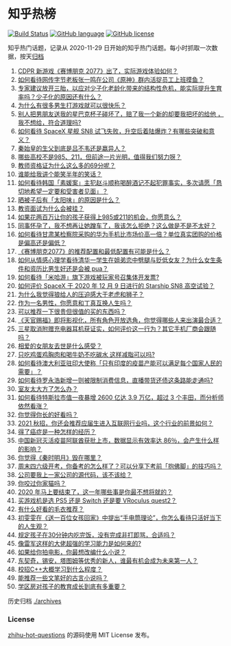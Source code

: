 # 知乎热榜
[![Build Status](https://github.com/ToWeLong/zhihu-hot-questions/workflows/CI/badge.svg)](https://github.com/ToWeLong/zhihu-hot-questions/actions)
[![GitHub language](https://img.shields.io/badge/language-golang-orange.svg)](https://golang.org/)
[![GitHub license](https://img.shields.io/github/license/ToWeLong/zhihu-hot-questions)](https://github.com/ToWeLong/zhihu-hot-questions/blob/main/LICENSE)

知乎热门话题，记录从 2020-11-29 日开始的知乎热门话题。每小时抓取一次数据，按天[归档](./archives)

<!-- BEGIN -->

1. [CDPR 新游戏《赛博朋克 2077》出了，实际游戏体验如何？](https://www.zhihu.com/question/434076958)
1. [如何看待网传字节老板张一鸣在公司《原神》群内活捉员工上班摸鱼？](https://www.zhihu.com/question/434062594)
1. [专家建议放开三胎，以应对少子化老龄化带来的结构性危机，能实际提升生育率吗？少子化的原因还有什么？](https://www.zhihu.com/question/434034776)
1. [为什么有很多男生打游戏就可以很快乐？](https://www.zhihu.com/question/347424469)
1. [别人把男朋友送我的星巴克杯子碰坏了，赔了我一个新的却要我把坏的给他 ，我不想给，符合道理吗?](https://www.zhihu.com/question/433621924)
1. [如何看待 SpaceX 星舰 SN8 试飞失败，升空后着陆爆炸？有哪些突破和意义？](https://www.zhihu.com/question/433975526)
1. [秦始皇的生父到底是吕不韦还是嬴异人？](https://www.zhihu.com/question/23559511)
1. [哪些高校不是985、211，但前途一片光明，值得我们努力呀？](https://www.zhihu.com/question/433611700)
1. [教师资格证为什么这么多的69分呢？](https://www.zhihu.com/question/359952971)
1. [谁能给我讲个能笑半年的笑话？](https://www.zhihu.com/question/395196942)
1. [如何看待韩国「素媛案」主犯赵斗顺称喝醉酒记不起犯罪事实，多次请愿「恳切地希望一定要和受害者见面」？](https://www.zhihu.com/question/434005940)
1. [晒被子后有「太阳味」的原因是什么？](https://www.zhihu.com/question/20137232)
1. [教资面试为什么会被挂？](https://www.zhihu.com/question/314221369)
1. [如果花两百万让你的孩子获得上985或211的机会，你愿意么？](https://www.zhihu.com/question/405812247)
1. [同事怀孕了，我不想再让她蹭车了，我该怎么拒绝？这么做是不是不太好？](https://www.zhihu.com/question/423335938)
1. [如何看待甘肃某检察院采购的华为手机比市场价高一倍？单位真实团购的价格是偏高还是偏低？](https://www.zhihu.com/question/433785956)
1. [《赛博朋克2077》的推荐配置和最低配置有可能是什么？](https://www.zhihu.com/question/329156037)
1. [如何从情感心理学看待清华一学生在姐弟恋中劈腿与贬低女友？为什么女生条件和资历比男生好还是会被 pua？](https://www.zhihu.com/question/434041754)
1. [如何看待「米哈游」旗下游戏被玩家号召集体开发票?](https://www.zhihu.com/question/433664577)
1. [如何评价 SpaceX 于 2020 年 12 月 9 日进行的 Starship SN8 高空试验？](https://www.zhihu.com/question/434142977)
1. [为什么我觉得狼给人的压迫感大于老虎和狮子？](https://www.zhihu.com/question/433957145)
1. [作为一名男性，你愿意和丁真互换人生吗？](https://www.zhihu.com/question/433944124)
1. [可以推荐一下很贵但很值的买的东西吗？](https://www.zhihu.com/question/268153800)
1. [《天官赐福》即将影视化，所有角色开放选角，你觉得哪些人来出演最合适？](https://www.zhihu.com/question/434020691)
1. [三星取消附赠充电器耳机获证实，如何评价这一行为？其它手机厂商会跟随吗？](https://www.zhihu.com/question/434042720)
1. [相爱的女朋友去世是什么感受？](https://www.zhihu.com/question/352794081)
1. [只吃鸡蛋鸡胸肉和喝牛奶不吃碳水 这样减脂可以吗?](https://www.zhihu.com/question/419594552)
1. [如何看待澳大利亚驻印大使称「只有印度的疫苗产能可以满足每个国家人民的需要」？](https://www.zhihu.com/question/434162591)
1. [如何看待罗永浩新增一则被限制消费信息，直播带货还债这条路能走通吗?](https://www.zhihu.com/question/433922468)
1. [室友太大方了怎么办？](https://www.zhihu.com/question/430141321)
1. [如何看待特斯拉市值一夜暴增 2600 亿达 3.9 万亿，超过 3 个丰田，而分析师依然看涨？](https://www.zhihu.com/question/433837721)
1. [你觉得你长的好看吗？](https://www.zhihu.com/question/429414606)
1. [2021 秋招，你还会推荐应届生进入互联网行业吗，这个行业的前景如何？](https://www.zhihu.com/question/413180643)
1. [得了癌症是一种怎样的经历？](https://www.zhihu.com/question/305748960)
1. [中国新冠灭活疫苗阿联酋获批上市，数据显示有效率达 86％，会产生什么样的影响？](https://www.zhihu.com/question/434036797)
1. [你觉得《秦时明月》毁在哪里？](https://www.zhihu.com/question/426851606)
1. [周末四六级开考，你备考的怎么样了？可以分享下考前「抱佛脚」的技巧吗？](https://www.zhihu.com/question/434007390)
1. [公司要我上一家公司的源代码，该不该给？](https://www.zhihu.com/question/425249943)
1. [你咬过你家猫吗？](https://www.zhihu.com/question/430446033)
1. [2020 年马上要结束了，这一年哪些事是你最不想将就的？](https://www.zhihu.com/question/434057476)
1. [买游戏机是选 PS5 还是 Switch 还是要 VRoculus quest2？](https://www.zhihu.com/question/433650253)
1. [有什么好看的毛衣推荐？](https://www.zhihu.com/question/26489003)
1. [初雯雯在《送一百位女孩回家》中提出“手电筒理论”，你怎么看待只活好当下的人生观？](https://www.zhihu.com/question/434099075)
1. [规定孩子在30分钟内吃完饭，没有完成非打即骂，合适吗？](https://www.zhihu.com/question/430976473)
1. [像雷军这样的大佬超强的学习能力是如何来的?](https://www.zhihu.com/question/432062587)
1. [如果给你拍电影，你最想改编什么小说？](https://www.zhihu.com/question/19737614)
1. [东契奇，锡安，塔图姆等优秀的新人，谁最有机会成为未来第一人？](https://www.zhihu.com/question/433733981)
1. [校招C++大概学习到什么程度？](https://www.zhihu.com/question/290102232)
1. [能推荐一些文笔好的古言小说吗？](https://www.zhihu.com/question/334800120)
1. [学区房对孩子的教育成长到底有多重要？](https://www.zhihu.com/question/26048488)

<!-- END -->

历史归档 [./archives](./archives)


### License
[zhihu-hot-questions](https://github.com/towelong/zhihu-hot-questions) 的源码使用 MIT License 发布。
